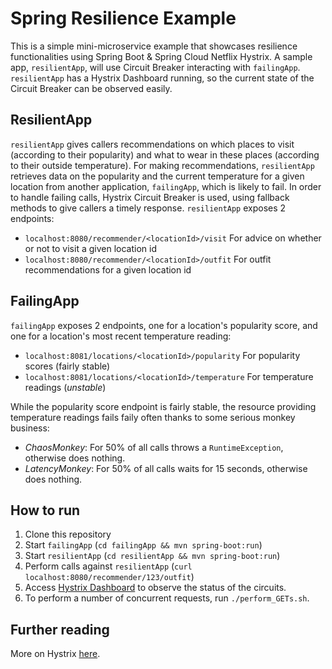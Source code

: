 # Spring Resilience Example

This is a simple mini-microservice example that showcases resilience functionalities  using Spring Boot & Spring Cloud Netflix Hystrix.
A sample app, `resilientApp`, will use Circuit Breaker interacting with `failingApp`. `resilientApp` has a Hystrix Dashboard running, so the current state of the Circuit Breaker can be observed easily.

## ResilientApp

`resilientApp` gives callers recommendations on which places to visit (according to their popularity) and what to wear in these places (according to their outside temperature). For making recommendations, `resilientApp` retrieves data on the popularity and the current temperature for a given location from another application, `failingApp`, which is likely to fail.
In order to handle failing calls, Hystrix Circuit Breaker is used, using fallback methods to give callers a timely response.
`resilientApp` exposes 2 endpoints:

* `localhost:8080/recommender/<locationId>/visit` For advice on whether or not to visit a given location id
* `localhost:8080/recommender/<locationId>/outfit` For outfit recommendations for a given location id


## FailingApp

`failingApp` exposes 2 endpoints, one for a location's popularity score, and one for a location's most recent temperature reading:

* `localhost:8081/locations/<locationId>/popularity` For popularity scores (fairly stable)
* `localhost:8081/locations/<locationId>/temperature` For temperature readings (_unstable_)

While the popularity score endpoint is fairly stable, the resource providing temperature readings fails faily often thanks to some serious monkey business:

* _ChaosMonkey_: For 50% of all calls throws a `RuntimeException`, otherwise does nothing.
* _LatencyMonkey_: For 50% of all calls waits for 15 seconds, otherwise does nothing.

## How to run

1. Clone this repository
2. Start `failingApp` (`cd failingApp && mvn spring-boot:run`)
3. Start `resilientApp` (`cd resilientApp && mvn spring-boot:run`)
4. Perform calls against `resilientApp` (`curl localhost:8080/recommender/123/outfit`)
5. Access [Hystrix Dashboard](http://localhost:8080/hystrix/monitor?stream=http%3A%2F%2Flocalhost%3A8080%2Factuator%2Fhystrix.stream&title=Resilient%20App) to observe the status of the circuits.
6. To perform a number of concurrent requests, run `./perform_GETs.sh`.

## Further reading

More on Hystrix [here](https://cloud.spring.io/spring-cloud-netflix/multi/multi__circuit_breaker_hystrix_clients.html).

